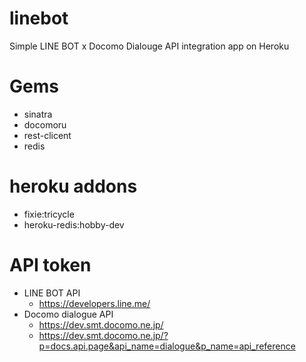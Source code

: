 # linebot

Simple LINE BOT x Docomo Dialouge API integration app on Heroku

# Gems
- sinatra
- docomoru
- rest-clicent
- redis

# heroku addons
- fixie:tricycle
- heroku-redis:hobby-dev

# API token
- LINE BOT API
  - https://developers.line.me/
- Docomo dialogue API
  - https://dev.smt.docomo.ne.jp/
  - https://dev.smt.docomo.ne.jp/?p=docs.api.page&api_name=dialogue&p_name=api_reference
